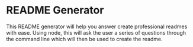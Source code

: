 # README Generator

This README generator will help you answer create professional readmes with ease. Using node, this will ask the user a series of questions through the command line which will then be used to create the readme.
